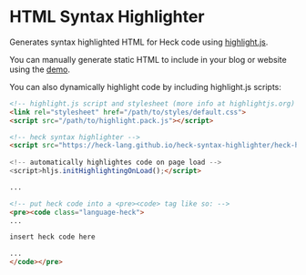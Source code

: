 # HTML Syntax Highlighter
Generates syntax highlighted HTML for Heck code using [highlight.js](https://highlight.js).

You can manually generate static HTML to include in your blog or website using the [demo](https://heck-lang.github.io/heck-syntax-highlighter).

You can also dynamically highlight code by including highlight.js scripts:

```html
<!-- highlight.js script and stylesheet (more info at highlightjs.org) -->
<link rel="stylesheet" href="/path/to/styles/default.css">
<script src="/path/to/highlight.pack.js"></script>

<!-- heck syntax highlighter -->
<script src="https://heck-lang.github.io/heck-syntax-highlighter/heck-highlight.js">
  
<!-- automatically highlightes code on page load -->
<script>hljs.initHighlightingOnLoad();</script>

...

<!-- put heck code into a <pre><code> tag like so: -->
<pre><code class="language-heck">
...

insert heck code here

...
</code></pre>
```
